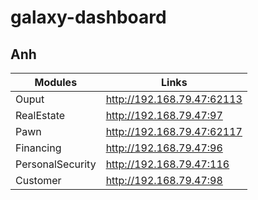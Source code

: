 # galaxy-dashboard

## Anh
| Modules          | Links                      |
|------------------|----------------------------|
| Ouput            | http://192.168.79.47:62113 |
| RealEstate       | http://192.168.79.47:97    |
| Pawn             | http://192.168.79.47:62117 |
| Financing        | http://192.168.79.47:96    |
| PersonalSecurity | http://192.168.79.47:116   |
| Customer         | http://192.168.79.47:98    |
